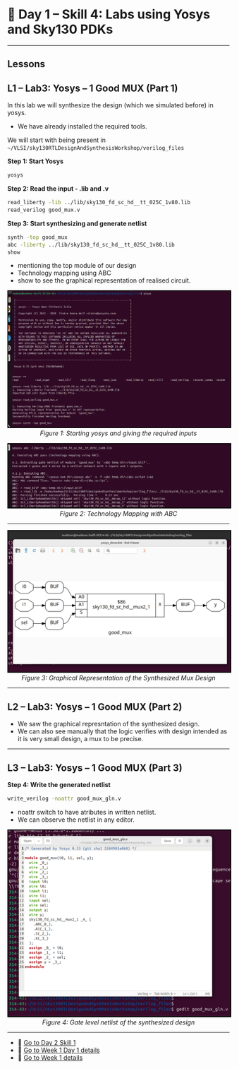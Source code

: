 # 🔹 Day 1 – Skill 4: Labs using Yosys and Sky130 PDKs
---

## Lessons

## L1 – Lab3: Yosys – 1 Good MUX (Part 1)

In this lab we will synthesize the design (which we simulated before) in yosys.
- We have already installed the required tools.

We will start with being present in `~/VLSI/sky130RTLDesignAndSynthesisWorkshop/verilog_files`

**Step 1: Start Yosys**

````bash
yosys
````

**Step 2: Read the input - .lib and .v**

````bash
read_liberty -lib ../lib/sky130_fd_sc_hd__tt_025C_1v80.lib
read_verilog good_mux.v
````

**Step 3: Start synthesizing and generate netlist**

````bash
synth -top good_mux
abc -liberty ../lib/sky130_fd_sc_hd__tt_025C_1v80.lib
show
````
- mentioning the top module of our design
- Technology mapping using ABC
- show to see the graphical representation of realised circuit.

<p align="center">
  <img src="../W1_images/start_yosys_give_input.png" alt="Yosys Lets go" width="600" style="border:2px solid black;"/>
  <br/>
  <em>Figure 1: Starting yosys and giving the required inputs</em>
</p>

<p align="center">
  <img src="../W1_images/tech_map_w_abc.png" alt="ABC Command" width="600" style="border:2px solid black;"/>
  <br/>
  <em>Figure 2: Technology Mapping with ABC</em>
</p>

---

<p align="center">
  <img src="../W1_images/graphical_good_mux.png" alt="Graphical mux" width="600" style="border:2px solid black;"/>
  <br/>
  <em>Figure 3: Graphical Representation of the Synthesized Mux Design</em>
</p>


---

## L2 – Lab3: Yosys – 1 Good MUX (Part 2)

- We saw the graphical represntation of the synthesized design.
- We can also see manually that the logic verifies with design intended as it is very small design, a mux to be precise.

---

## L3 – Lab3: Yosys – 1 Good MUX (Part 3)

**Step 4: Write the generated netlist**

````bash
write_verilog -noattr good_mux_gln.v
````

- noattr switch to have atributes in written netlist.
- We can observe the netlist in any editor.

<p align="center">
  <img src="../W1_images/good_mux_gln.png" alt="Gate level netlist of the synthesized design" width="600" style="border:2px solid black;"/>
  <br/>
  <em>Figure 4: Gate level netlist of the synthesized design</em>
</p>


---

- 📄 [Go to Day 2 Skill 1](./D2SK1_Introduction_to_dot_lib.md)
- 📄 [Go to Week 1 Day 1 details](./W1_D1_readme.md)
- 📄 [Go to Week 1 details](../Week_1_readme.md)





